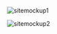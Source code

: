 ![sitemockup1](https://github.com/crayon-art/Website-Mock-up/assets/142947608/f6a6b4a8-2786-42d9-8a43-1924ee4bed79)

![sitemockup2](https://github.com/crayon-art/Website-Mock-up/assets/142947608/4c52b402-cd66-414b-91d0-df39e4e23a50)

